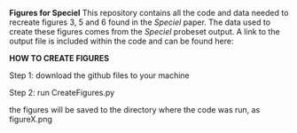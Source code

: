**Figures for Speciel**
This repository contains all the code and data needed to recreate figures 3, 5 and 6 found in the _Speciel_ paper. The data used to create these figures comes from the _Speciel_ probeset output. A link to the output file is included within the code and can be found here: 

**HOW TO CREATE FIGURES**

Step 1: download the github files to your machine

Step 2: run CreateFigures.py

the figures will be saved to the directory where the code was run, as figureX.png
